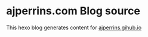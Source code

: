 # ajperrins.com Blog source

This hexo blog generates content for [ajperrins.gihub.io](http://ajperrins.com)